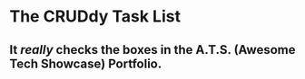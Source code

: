 # The CRUDdy Task List
## It *really* checks the boxes in the A.T.S. (Awesome Tech Showcase) Portfolio.
